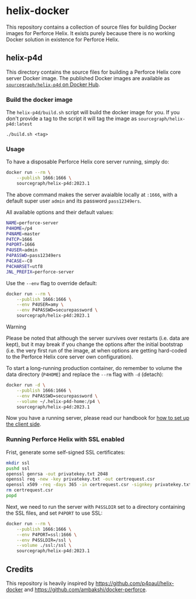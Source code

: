 # helix-docker

This repository contains a collection of source files for building Docker images for Perforce Helix. It exists purely because there is no working Docker solution in existence for Perforce Helix.

## helix-p4d

This directory contains the source files for building a Perforce Helix core server Docker image. The published Docker images are available as [`sourcegraph/helix-p4d` on Docker Hub](https://hub.docker.com/r/sourcegraph/helix-p4d).

### Build the docker image

The `helix-p4d/build.sh` script will build the docker image for you. If you don't provide a tag to the script it will tag the image as `sourcegraph/helix-p4d:latest`

```
./build.sh <tag>
```

### Usage

To have a disposable Perforce Helix core server running, simply do:

```sh
docker run --rm \
    --publish 1666:1666 \
    sourcegraph/helix-p4d:2023.1
```

The above command makes the server avaialble locally at `:1666`, with a default super user `admin` and its password `pass12349ers`.

All available options and their default values:

```sh
NAME=perforce-server
P4HOME=/p4
P4NAME=master
P4TCP=1666
P4PORT=1666
P4USER=admin
P4PASSWD=pass12349ers
P4CASE=-C0
P4CHARSET=utf8
JNL_PREFIX=perforce-server
```

Use the `--env` flag to override default:

```sh
docker run --rm \
    --publish 1666:1666 \
    --env P4USER=amy \
    --env P4PASSWD=securepassword \
    sourcegraph/helix-p4d:2023.1
```

> [!WARNING]
> Please be noted that although the server survives over restarts (i.e. data are kept), but it may break if you change the options after the initial bootstrap (i.e. the very first run of the image, at when options are getting hard-coded to the Perforce Helix core server own configuration).

To start a long-running production container, do remember to volume the data directory (`P4HOME`) and replace the `--rm` flag with `-d` (detach):

```sh
docker run -d \
    --publish 1666:1666 \
    --env P4PASSWD=securepassword \
    --volume ~/.helix-p4d-home:/p4 \
    sourcegraph/helix-p4d:2023.1
```

Now you have a running server, please read our handbook for [how to set up the client side](https://handbook.sourcegraph.com/departments/technical-success/support/process/p4-enablement/).

### Running Perforce Helix with SSL enabled

Frist, generate some self-signed SSL certificates:

```bash
mkdir ssl
pushd ssl
openssl genrsa -out privatekey.txt 2048
openssl req -new -key privatekey.txt -out certrequest.csr
openssl x509 -req -days 365 -in certrequest.csr -signkey privatekey.txt -out certificate.txt
rm certrequest.csr
popd
```

Next, we need to run the server with `P4SSLDIR` set to a directory containing the SSL files, and set `P4PORT` to use SSL:

```bash
docker run --rm \
    --publish 1666:1666 \
    --env P4PORT=ssl:1666 \
    --env P4SSLDIR=/ssl \
    --volume ./ssl:/ssl \
    sourcegraph/helix-p4d:2023.1
```

## Credits

This repository is heavily inspired by https://github.com/p4paul/helix-docker and https://github.com/ambakshi/docker-perforce.
